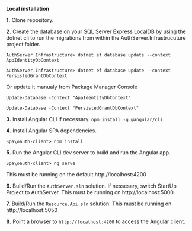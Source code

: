 **Local installation**

**1.** Clone repository.

**2.** Create the database on your SQL Server Express LocalDB by using the dotnet cli to run the migrations from within the AuthServer.Infrastrucuture project folder.
<pre><code>AuthServer.Infrastructure> dotnet ef database update --context AppIdentityDbContext</code></pre>
<pre><code>AuthServer.Infrastructure> dotnet ef database update --context PersistedGrantDbContext</code></pre>

Or update it manualy from Package Manager Console
<pre><code>Update-Database -Context "AppIdentityDbContext"</code></pre>
<pre><code>Update-Database -Context "PersistedGrantDbContext"</code></pre>

**3.** Install Angular CLI if necessary. `npm install -g @angular/cli`

**4.** Install Angular SPA dependencies.
<pre><code>Spa\oauth-client> npm install</code></pre>

**5.** Run the Angular CLI dev server to build and run the Angular app.
<pre><code>Spa\oauth-client> ng serve</code></pre> This must be running on the default http://localhost:4200

**6.** Build/Run the `AuthServer.sln` solution. If nessesary, switch StartUp Project to AuthServer. This must be running on http://localhost:5000

**7.** Build/Run the `Resource.Api.sln` solution. This must be running on http://localhost:5050

**8.** Point a browser to `http://localhost:4200` to access the Angular client.

 


